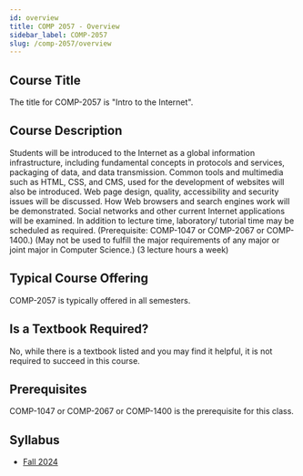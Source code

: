 ```yaml
---
id: overview
title: COMP 2057 - Overview
sidebar_label: COMP-2057
slug: /comp-2057/overview
---
```


## Course Title

The title for COMP-2057 is "Intro to the Internet".

## Course Description

Students will be introduced to the Internet as a global information infrastructure, including fundamental concepts in protocols and services, packaging of data, and data transmission. Common tools and multimedia such as HTML, CSS, and CMS, used for the development of websites will also be introduced. Web page design, quality, accessibility and security issues will be discussed. How Web browsers and search engines work will be demonstrated. Social networks and other current Internet applications will be examined. In addition to lecture time, laboratory/ tutorial time may be scheduled as required. (Prerequisite: COMP-1047 or COMP-2067 or COMP-1400.) (May not be used to fulfill the major requirements of any major or joint major in Computer Science.) (3 lecture hours a week)

## Typical Course Offering

COMP-2057 is typically offered in all semesters.

## Is a Textbook Required?

No, while there is a textbook listed and you may find it helpful, it is not required to succeed in this course.

## Prerequisites

COMP-1047 or COMP-2067 or COMP-1400 is the prerequisite for this class.

## Syllabus

- [Fall 2024](../../resources/syllabus/COMP-2057-91%20F24.pdf)

